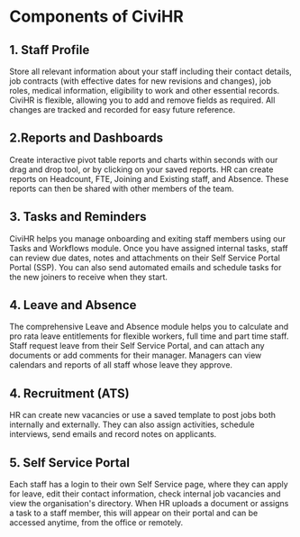 Components of CiviHR
==========

**1. Staff Profile**  
---------------

Store all relevant information about your staff including their contact details, job contracts (with effective dates for new revisions and changes), job roles, medical information, eligibility to work and other essential records. CiviHR is flexible, allowing you to add and remove fields as required. All changes are tracked and recorded for easy future reference.

**2.Reports and Dashboards**
---------------

Create interactive pivot table reports and charts within seconds with our drag and drop tool, or by clicking on your saved reports. HR can create reports on Headcount, FTE, Joining and Existing staff, and Absence. These reports can then be shared with other members of the team.

**3. Tasks and Reminders**
-------------

CiviHR helps you manage onboarding and exiting staff members using our Tasks and Workflows module. Once you have assigned internal tasks, staff can review due dates, notes and attachments on their Self Service Portal Portal (SSP). You can also send automated emails and schedule tasks for the new joiners to receive when they start.

**4. Leave and Absence**
-------------

The comprehensive Leave and Absence module helps you to calculate and pro rata leave entitlements for flexible workers, full time and part time staff. Staff request leave from their Self Service Portal, and can attach any documents or add comments for their manager. Managers can view calendars and reports of all staff whose leave they approve.

**4. Recruitment (ATS)**
-------------

HR can create new vacancies or use a saved template to post jobs both internally and externally. They can also assign activities, schedule interviews, send emails and record notes on applicants. 

**5. Self Service Portal**
-------------

Each staff has a login to their own Self Service page, where they can apply for leave, edit their contact information, check internal job vacancies and view the organisation's directory. When HR uploads a document or assigns a task to a staff member, this will appear on their portal and can be accessed anytime, from the office or remotely.
